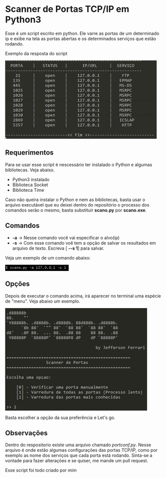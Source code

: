 # Scanner de Portas TCP/IP em Python3

Esse é um script escrito em python. Ele varre as portas de um determinado ip e exibe na tela as portas abertas e os determinados serviços que estão rodando. 


Exemplo da resposta do script

<img src="images/exemplo1.png">

## Requerimentos

Para se usar esse script é nescessário ter instalado o Python e algumas bibliotecas. Veja abaixo.

* Python3 instalado
* Biblioteca Socket
* Biblioteca Time

Caso não queira instalar o Python e nem as bibliotecas, basta usar o arquivo executável que eu deixei dentro do repositório o processo dos comandos serão o mesmo, basta substituir **scano.py** por **scano.exe**.


## Comandos

* **-a** -> Nesse comando você vai especificar o alvo(ip)
* **-s** -> Com esse comando voê tem a opção de salvar os resultados em arquivo de texto. Escreva [ **--s 1**] para salvar.

Veja um exemplo de um comando abaixo:

<img src="images/comando.png" align="center" height="20px">

## Opções

Depois de executar o comando acima, irá aparecer no terminal uma espécie de "menu". Veja abaixo um exemplo.

<img src="images/exemplo2.png" align="center">

Basta escolher a opção da sua preferência e Let's go.

## Observações

Dentro do respositorio existe uma arquivo chamado *portconf.py*. Nesse arquivo é onde estão algumas configurações das portas TCP/IP, como por exemplo as nome dos serviços que cada porta está rodando. Sinta-se a vontade para fazer alterações e se quiser, me mande um pull request.

Esse script foi todo criado por mim
